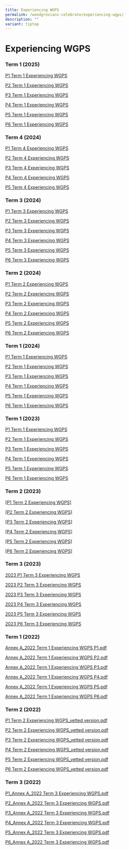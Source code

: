```yaml
---
title: Experiencing WGPS
permalink: /woodgrovians-celebrate/experiencing-wgps/
description: ""
variant: tiptap
---
```

<h1><strong>Experiencing WGPS</strong></h1>
<p></p>
<h3>Term 1 (2025)</h3>
<p><a href="/files/Experiencing WGPS/Experience WGPS 2025/Annex_P1_2025_Experiencing_WGPS__Term_1_.pdf" rel="noopener nofollow" target="_blank">P1 Term 1 Experiencing WGPS</a>
</p>
<p><a href="/files/Experiencing WGPS/Experience WGPS 2025/Annex_P2_2025_Experiencing_WGPS__Term_1_.pdf" rel="noopener nofollow" target="_blank">P2 Term 1 Experiencing WGPS</a>
</p>
<p><a href="/files/Experiencing WGPS/Experience WGPS 2025/Annex_P3_2025_Experiencing_WGPS__Term_1_.pdf" rel="noopener nofollow" target="_blank">P3 Term 1 Experiencing WGPS</a>
</p>
<p><a href="/files/Experiencing WGPS/Experience WGPS 2025/Annex_P4_2025_Experiencing_WGPS__Term_1_.pdf" rel="noopener nofollow" target="_blank">P4 Term 1 Experiencing WGPS</a>
</p>
<p><a href="/files/Experiencing WGPS/Experience WGPS 2025/Annex_P5_2025_Experiencing_WGPS__Term_1_.pdf" rel="noopener nofollow" target="_blank">P5 Term 1 Experiencing WGPS</a>
</p>
<p><a href="/files/Experiencing WGPS/Experience WGPS 2025/Annex_P6_2025_Experiencing_WGPS__Term_1_.pdf" rel="noopener nofollow" target="_blank">P6 Term 1 Experiencing WGPS</a>
</p>
<p></p>
<h3>Term 4 (2024)</h3>
<p><a href="/files/P1_Experiencing_WGPS_Term_4.pdf" rel="noopener nofollow" target="_blank">P1 Term 4 Experiencing WGPS</a>
</p>
<p><a href="/files/P2_Experiencing_WGPS_Term_4.pdf" rel="noopener nofollow" target="_blank">P2 Term 4 Experiencing WGPS</a>
</p>
<p><a href="/files/P3_Experiencing_WGPS_Term_4.pdf" rel="noopener nofollow" target="_blank">P3 Term 4 Experiencing WGPS</a>
</p>
<p><a href="/files/P4_Experiencing_WGPS_Term_4.pdf" rel="noopener nofollow" target="_blank">P4 Term 4 Experiencing WGPS</a>
</p>
<p><a href="/files/P5_Experiencing_WGPS_Term_4.pdf" rel="noopener nofollow" target="_blank">P5 Term 4 Experiencing WGPS</a>
</p>
<h3>Term 3 (2024)</h3>
<p><a href="/files/Experiencing WGPS/P1_2024_Term_3_Experiencing_WGPS.pdf" rel="noopener nofollow" target="_blank">P1 Term 3 Experiencing WGPS</a>
</p>
<p><a href="/files/Experiencing WGPS/P2_2024_Term_3_Experiencing_WGPS.pdf" rel="noopener nofollow" target="_blank">P2 Term 3 Experiencing WGPS</a>
</p>
<p><a href="/files/Experiencing WGPS/P3__2024_Term_3_Experiencing_WGPS.pdf" rel="noopener nofollow" target="_blank">P3 Term 3 Experiencing WGPS</a>
</p>
<p><a href="/files/Experiencing WGPS/P4__2024_Term_3_Experiencing_WGPS.pdf" rel="noopener nofollow" target="_blank">P4 Term 3 Experiencing WGPS</a>
</p>
<p><a href="/files/Experiencing WGPS/P5_2024_Term_3_Experiencing_WGPS.pdf" rel="noopener nofollow" target="_blank">P5 Term 3 Experiencing WGPS</a>
</p>
<p><a href="/files/Experiencing WGPS/P6_2024_Term_3_Experiencing_WGPS.pdf" rel="noopener nofollow" target="_blank">P6 Term 3 Experiencing WGPS</a>
</p>
<h3>Term 2 (2024)</h3>
<p><a href="/files/Experiencing WGPS/2024_Term_2_Experiencing_WGPS_P1.pdf" rel="noopener nofollow" target="_blank">P1 Term 2 Experiencing WGPS</a>
</p>
<p><a href="/files/Experiencing WGPS/2024_Term_2_Experiencing_WGPS_P2.pdf" rel="noopener nofollow" target="_blank">P2 Term 2 Experiencing WGPS</a>
</p>
<p><a href="/files/Experiencing WGPS/2024_Term_2_Experiencing_WGPS_P3.pdf" rel="noopener nofollow" target="_blank">P3 Term 2 Experiencing WGPS</a>
</p>
<p><a href="/files/Experiencing WGPS/2024_Term_2_Experiencing_WGPS_P4.pdf" rel="noopener nofollow" target="_blank">P4 Term 2 Experiencing WGPS</a>
</p>
<p><a href="/files/Experiencing WGPS/2024_Term_2_Experiencing_WGPS_P5.pdf" rel="noopener nofollow" target="_blank">P5 Term 2 Experiencing WGPS</a>
</p>
<p><a href="/files/Experiencing WGPS/2024_Term_2_Experiencing_WGPS_P6.pdf" rel="noopener nofollow" target="_blank">P6 Term 2 Experiencing WGPS</a>
</p>
<p></p>
<h3>Term 1 (2024)</h3>
<p><a href="/files/Experiencing%20WGPS/2024_Term_1_Experiencing_WGPS___P1.pdf" rel="noopener noreferrer nofollow" target="_blank">P1 Term 1 Experiencing WGPS</a>
</p>
<p><a href="/files/Experiencing%20WGPS/2024_Term_1_Experiencing_WGPS___P2.pdf" rel="noopener noreferrer nofollow" target="_blank">P2 Term 1 Experiencing WGPS</a>
</p>
<p><a href="/files/Experiencing%20WGPS/2024_Term_1_Experiencing_WGPS___P3.pdf" rel="noopener noreferrer nofollow" target="_blank">P3 Term 1 Experiencing WGPS</a>
</p>
<p><a href="/files/Experiencing%20WGPS/2024_Term_1_Experiencing_WGPS___P4.pdf" rel="noopener noreferrer nofollow" target="_blank">P4 Term 1 Experiencing WGPS</a>
</p>
<p><a href="/files/Experiencing%20WGPS/2024_Term_1_Experiencing_WGPS___P5.pdf" rel="noopener noreferrer nofollow" target="_blank">P5 Term 1 Experiencing WGPS</a>
</p>
<p><a href="/files/Experiencing%20WGPS/2024_Term_1_Experiencing_WGPS___P6.pdf" rel="noopener noreferrer nofollow" target="_blank">P6 Term 1 Experiencing WGPS</a>
</p>
<h3>Term 1 (2023)</h3>
<p><a href="/files/P1%20Term%201%20Experiencing%20WGPS.pdf" rel="noopener noreferrer nofollow" target="_blank">P1 Term 1 Experiencing WGPS</a>
</p>
<p><a href="/files/P2%20Term%201%20Experiencing%20WGPS.pdf" rel="noopener noreferrer nofollow" target="_blank">P2 Term 1 Experiencing WGPS</a>
</p>
<p><a href="/files/P3%20Term%201%20Experiencing%20WGPS.pdf" rel="noopener noreferrer nofollow" target="_blank">P3 Term 1 Experiencing WGPS</a>
</p>
<p><a href="/files/P4%20Term%201%20Experiencing%20WGPS.pdf" rel="noopener noreferrer nofollow" target="_blank">P4 Term 1 Experiencing WGPS</a>
</p>
<p><a href="/files/P5%20Term%201%20Experiencing%20WGPS.pdf" rel="noopener noreferrer nofollow" target="_blank">P5 Term 1 Experiencing WGPS</a>
</p>
<p><a href="/files/P6%20Term%201%20Experiencing%20WGPS.pdf" rel="noopener noreferrer nofollow" target="_blank">P6 Term 1 Experiencing WGPS</a>
</p>
<h3>Term 2 (2023)</h3>
<p><a href="/files/Experiencing%20WGPS/2023%20term%202%20p1%20experiencing%20wgps_final.pdf" rel="noopener noreferrer nofollow" target="_blank">[P1 Term 2 Experiencing WGPS]</a>
</p>
<p><a href="/files/Experiencing%20WGPS/2023%20term%202%20p2%20experiencing%20wgps_final.pdf" rel="noopener noreferrer nofollow" target="_blank">[P2 Term 2 Experiencing WGPS]</a>
</p>
<p><a href="/files/Experiencing%20WGPS/2023%20term%202%20p3%20experiencing%20wgps_final.pdf" rel="noopener noreferrer nofollow" target="_blank">[P3 Term 2 Experiencing WGPS]</a>
</p>
<p><a href="/files/Experiencing%20WGPS/2023%20term%202%20p4%20experiencing%20wgps_final.pdf" rel="noopener noreferrer nofollow" target="_blank">[P4 Term 2 Experiencing WGPS]</a>
</p>
<p><a href="/files/Experiencing%20WGPS/2023%20term%202%20p5%20experiencing%20wgps_final.pdf" rel="noopener noreferrer nofollow" target="_blank">[P5 Term 2 Experiencing WGPS]</a>
</p>
<p><a href="/files/Experiencing%20WGPS/2023%20term%202%20p6%20experiencing%20wgps_final.pdf" rel="noopener noreferrer nofollow" target="_blank">[P6 Term 2 Experiencing WGPS]</a>
</p>
<h3>Term 3 (2023)</h3>
<p><a href="/files/Experiencing%20WGPS/2023%20p1%20term%203%20experiencing%20wgps.pdf" rel="noopener noreferrer nofollow" target="_blank">2023 P1 Term 3 Experiencing WGPS</a>
</p>
<p><a href="/files/Experiencing%20WGPS/2023%20p2%20term%203%20experiencing%20wgps.pdf" rel="noopener noreferrer nofollow" target="_blank">2023 P2 Term 3 Experiencing WGPS</a>
</p>
<p><a href="/files/Experiencing%20WGPS/2023%20p3%20term%203%20experiencing%20wgps.pdf" rel="noopener noreferrer nofollow" target="_blank">2023 P3 Term 3 Experiencing WGPS</a>
</p>
<p><a href="/files/Experiencing%20WGPS/2023%20p4%20term%203%20experiencing%20wgps.pdf" rel="noopener noreferrer nofollow" target="_blank">2023 P4 Term 3 Experiencing WGPS</a>
</p>
<p><a href="/files/Experiencing%20WGPS/2023%20p5%20term%203%20experiencing%20wgps.pdf" rel="noopener noreferrer nofollow" target="_blank">2023 P5 Term 3 Experiencing WGPS</a>
</p>
<p><a href="/files/Experiencing%20WGPS/2023%20p6%20term%203%20experiencing%20wgps.pdf" rel="noopener noreferrer nofollow" target="_blank">2023 P6 Term 3 Experiencing WGPS</a>
</p>
<h3>Term 1 (2022)</h3>
<p><a href="/files/Annex%20A_2022%20Term%201%20Experiencing%20WGPS%20P1.pdf" rel="noopener noreferrer nofollow" target="_blank">Annex A_2022 Term 1 Experiencing WGPS P1.pdf</a>
</p>
<p><a href="/files/Annex%20A_2022%20Term%201%20Experiencing%20WGPS%20P2.pdf" rel="noopener noreferrer nofollow" target="_blank">Annex A_2022 Term 1 Experiencing WGPS P2.pdf</a>
</p>
<p><a href="/files/Annex%20A_2022%20Term%201%20Experiencing%20WGPS%20P3.pdf" rel="noopener noreferrer nofollow" target="_blank">Annex A_2022 Term 1 Experiencing WGPS P3.pdf</a>
</p>
<p><a href="/files/Annex%20A_2022%20Term%201%20Experiencing%20WGPS%20P4.pdf" rel="noopener noreferrer nofollow" target="_blank">Annex A_2022 Term 1 Experiencing WGPS P4.pdf</a>
</p>
<p><a href="/files/Annex%20A_2022%20Term%201%20Experiencing%20WGPS%20P5.pdf" rel="noopener noreferrer nofollow" target="_blank">Annex A_2022 Term 1 Experiencing WGPS P5.pdf</a>
</p>
<p><a href="/files/Annex%20A_2022%20Term%201%20Experiencing%20WGPS%20P6.pdf" rel="noopener noreferrer nofollow" target="_blank">Annex A_2022 Term 1 Experiencing WGPS P6.pdf</a>
</p>
<h3>Term 2 (2022)</h3>
<p><a href="/files/P1%20Term%202%20Experiencing%20WGPS_vetted%20version.pdf" rel="noopener noreferrer nofollow" target="_blank">P1 Term 2 Experiencing WGPS_vetted version.pdf</a>
</p>
<p><a href="/files/P2%20Term%202%20Experiencing%20WGPS_vetted%20version.pdf" rel="noopener noreferrer nofollow" target="_blank">P2 Term 2 Experiencing WGPS_vetted version.pdf</a>
</p>
<p><a href="/files/P3%20Term%202%20Experiencing%20WGPS_vetted%20version.pdf" rel="noopener noreferrer nofollow" target="_blank">P3 Term 2 Experiencing WGPS_vetted version.pdf</a>
</p>
<p><a href="/files/P4%20Term%202%20Experiencing%20WGPS_vetted%20version.pdf" rel="noopener noreferrer nofollow" target="_blank">P4 Term 2 Experiencing WGPS_vetted version.pdf</a>
</p>
<p><a href="/files/P5%20Term%202%20Experiencing%20WGPS_vetted%20version.pdf" rel="noopener noreferrer nofollow" target="_blank">P5 Term 2 Experiencing WGPS_vetted version.pdf</a>
</p>
<p><a href="/files/P6%20Term%202%20Experiencing%20WGPS_vetted%20version.pdf" rel="noopener noreferrer nofollow" target="_blank">P6 Term 2 Experiencing WGPS_vetted version.pdf</a>
</p>
<h3>Term 3 (2022)</h3>
<p><a href="/files/Experiencing%20WGPS/P1_ADM3702022_Annex%20A_2022%20Term%203%20Experiencing%20WGPS_15%20Sept_P1.pdf" rel="noopener noreferrer nofollow" target="_blank">P1_Annex A_2022 Term 3 Experiencing WGPS.pdf</a>
</p>
<p><a href="/files/Experiencing%20WGPS/P2_ADM3702022_Annex%20A_2022%20Term%203%20Experiencing%20WGPS_15%20Sept_P2.pdf" rel="noopener noreferrer nofollow" target="_blank">P2_Annex A_2022 Term 3 Experiencing WGPS.pdf</a>
</p>
<p><a href="/files/Experiencing%20WGPS/P3_ADM3702022_Annex%20A_2022%20Term%203%20Experiencing%20WGPS_15%20Sept_P3.pdf" rel="noopener noreferrer nofollow" target="_blank">P3_Annex A_2022 Term 3 Experiencing WGPS.pdf</a>
</p>
<p><a href="/files/Experiencing%20WGPS/P4_ADM3702022_Annex%20A_2022%20Term%203%20Experiencing%20WGPS_15%20Sept_P4.pdf" rel="noopener noreferrer nofollow" target="_blank">P4_Annex A_2022 Term 3 Experiencing WGPS.pdf</a>
</p>
<p><a href="/files/Experiencing%20WGPS/P5_ADM3702022_Annex%20A_2022%20Term%203%20Experiencing%20WGPS_15%20Sept_P5.pdf" rel="noopener noreferrer nofollow" target="_blank">P5_Annex A_2022 Term 3 Experiencing WGPS.pdf</a>
</p>
<p><a href="/files/Experiencing%20WGPS/P6_ADM3702022_Annex%20A_2022%20Term%203%20Experiencing%20WGPS_15%20Sept_P6.pdf" rel="noopener noreferrer nofollow" target="_blank">P6_Annex A_2022 Term 3 Experiencing WGPS.pdf</a>
</p>
<p></p>
<p></p>